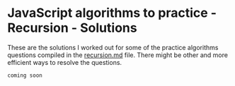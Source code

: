# JavaScript algorithms to practice - Recursion - Solutions

These are the solutions I worked out for some of the practice algorithms questions compiled in the [recursion.md](recursiom.md) file. There might be other and more efficient ways to resolve the questions.

```
coming soon
```
